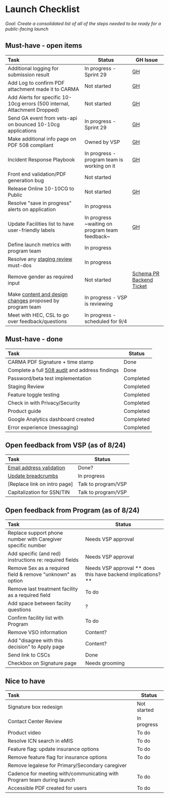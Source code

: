 # Launch Checklist

###### Goal: Create a consolidated list of all of the steps needed to be ready for a public-facing launch

## Must-have - open items
| Task     | Status | GH Issue |
| :----------- | ----------- | ----------- |
| Additional logging for submission result | In progress - Sprint 29 | [GH](https://github.com/department-of-veterans-affairs/va.gov-team/issues/12783) |
| Add Log to confirm PDF attachment made it to CARMA | Not started | [GH](https://github.com/department-of-veterans-affairs/va.gov-team/issues/12979) |
| Add Alerts for specific 10-10cg errors (500 internal, Attachment Dropped) | Not started | [GH](https://github.com/department-of-veterans-affairs/va.gov-team/issues/6703) |
| Send GA event from vets-api on bounced 10-10cg applications | In progress - Sprint 29 | [GH](https://github.com/department-of-veterans-affairs/va.gov-team/issues/12089) |
| Make additional info page on PDF 508 compliant | Owned by VSP | [GH](https://github.com/department-of-veterans-affairs/va.gov-team/issues/12173) |
| Incident Response Playbook   | In progress - program team is working on it | [GH](https://github.com/department-of-veterans-affairs/va.gov-team/issues/13097) | 
| Front end validation/PDF generation bug | Not started | 
| Release Online 10-10CG to Public | Not started | [GH](https://github.com/department-of-veterans-affairs/va.gov-team/issues/12984) | 
| Resolve "save in progress" alerts on application | In progress |
| Update Facilities list to have user-friendly labels | In progress ~waiting on program team feedback~ | [GH](https://github.com/department-of-veterans-affairs/va.gov-team/issues/13096)
| Define launch metrics with program team  |In progress | 
| Resolve any [staging review](https://github.com/department-of-veterans-affairs/va.gov-team/issues/12276) must-dos | In progress |
| Remove gender as required input | Not started | [Schema PR](https://github.com/department-of-veterans-affairs/vets-json-schema/pull/486) [Backend Ticket](https://github.com/department-of-veterans-affairs/va.gov-team/issues/13098)
| Make [content and design changes](https://github.com/department-of-veterans-affairs/va.gov-team/issues/12806) proposed by program team | In progress - VSP is reviewing |
| Meet with HEC, CSL to go over feedback/questions | In progress - scheduled for 9/4 |

## Must-have - done
| Task     | Status |
| :----------- | ----------- |
| CARMA PDF Signature + time stamp | Done |
| Complete a full [508 audit](https://github.com/department-of-veterans-affairs/va.gov-team/issues/10743) and address findings | Done |
| Password/beta test implementation | Completed |
| Staging Review | Completed |
| Feature toggle testing  | Completed    |
| Check in with Privacy/Security | Completed |
| Product guide | Completed |
| Google Analytics dashboard created   | Completed |
| Error experience (messaging)  | Completed  |


## Open feedback from VSP (as of 8/24)
| Task     | Status |
| :----------- | ----------- |
| [Email address validation](https://github.com/department-of-veterans-affairs/va.gov-team/issues/12585) | Done? |
| [Update breadcrumbs](https://github.com/department-of-veterans-affairs/va.gov-team/issues/12667) | In progress |
| [Replace link on intro page] | Talk to program/VSP|
| Capitalization for SSN/TIN | Talk to program/VSP |


## Open feedback from Program (as of 8/24)
| Task     | Status |
| :----------- | ----------- |
| Replace support phone number with Caregiver specific number | Needs VSP approval |
| Add specific (and red) instructions re: required fields | Needs VSP approval |
| Remove Sex as a required field & remove "unknown" as option | Needs VSP approval ** does this have backend implications? ** |
| Remove last treatment facility as a required field | To do |
| Add space between faciity questions | ? |
| Confirm facility list with Program | To do |
| Remove VSO information | Content? |
| Add "disagree with this decision" to Apply page | Content? |
| Send link to CSCs | Done |
| Checkbox on Signature page | Needs grooming |



## Nice to have
| Task     | Status |
| :----------- | ----------- |
| Signature box redesign | Not started |
| Contact Center Review   | In progress |
| Product video| To do |
| Resolve ICN search in eMIS | To do |
| Feature flag: update insurance options | To do |
| Remove feature flag for insurance options | To do |
| Remove legalese for Primary/Secondary caregiver |
| Cadence for meeting with/communicating with Program team during launch| To do  |
| Accessible PDF created for users | To do |


